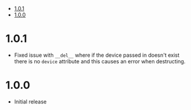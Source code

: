 <!-- MDTOC maxdepth:6 firsth1:1 numbering:0 flatten:0 bullets:1 updateOnSave:1 -->

- [1.0.1](#101)   
- [1.0.0](#100)   

<!-- /MDTOC -->

# 1.0.1
* Fixed issue with `__del__` where if the device passed in doesn't exist there is no `device` attribute and this causes an error when destructing.

# 1.0.0
* Initial release
